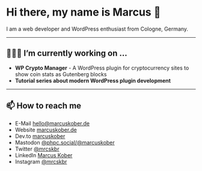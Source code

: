 # Hi there, my name is Marcus 👋

I am a web developer and WordPress enthusiast from Cologne, Germany.

---

## 👨🏻‍💻 I’m currently working on ...

- **WP Crypto Manager** - A WordPress plugin for cryptocurrency sites to show coin stats as Gutenberg blocks
- **Tutorial series about modern WordPress plugin development**

---

## 📫 How to reach me

- E-Mail [hello@marcuskober.de](mailto:hello@marcuskober.de)
- Website [marcuskober.de](https://marcuskober.com)
- Dev.to [marcuskober](https://dev.to/marcuskober)
- Mastodon <a href="https://phpc.social/@marcuskober" rel="nofollow me">@phpc.social/@marcuskober</a>
- Twitter [@mrcskbr](https://twitter.com/mrcskbr)
- LinkedIn [Marcus Kober](https://www.linkedin.com/in/marcus-kober/)
- Instagram [@mrcskbr](https://www.instagram.com/mrcskbr/)

